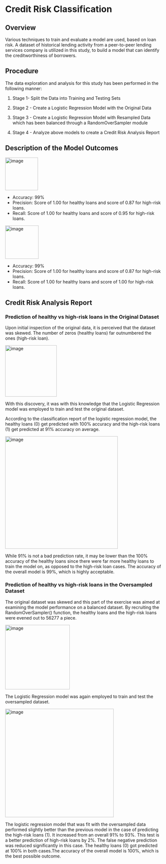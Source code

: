 # Credit Risk Classification

## Overview
Various techniques to train and evaluate a model are used, based on loan risk. A dataset of historical lending activity from a peer-to-peer lending services company is utilized in this study, to build a model that can identify the creditworthiness of borrowers.

## Procedure
The data exploration and analysis for this study has been performed in the following manner:

1. Stage 1- Split the Data into Training and Testing Sets

2. Stage 2 - Create a Logistic Regression Model with the Original Data

3. Stage 3 - Create a Logistic Regression Model with Resampled Data which has been balanced through a RandomOverSampler module  

4. Stage 4 - Analyze above models to create a Credit Risk Analysis Report

## Description of the Model Outcomes


<img width="105" alt="image" src="https://github.com/Mitajoshi/credit-risk-classification/assets/142932546/bdbfec68-233b-43a3-a30e-54058247224d">


- Accuracy: 99%
- Precision: Score of 1.00 for healthy loans and score of 0.87 for high-risk loans. 
- Recall: Score of 1.00 for healthy loans and score of 0.95 for high-risk loans. 


<img width="107" alt="image" src="https://github.com/Mitajoshi/credit-risk-classification/assets/142932546/9626de8e-9d2c-4431-9db4-bae7bcb9dc75">


- Accuracy: 99%
- Precision: Score of 1.00 for healthy loans and score of 0.87 for high-risk loans. 
- Recall: Score of 1.00 for healthy loans and score of 1.00 for high-risk loans. 



## Credit Risk Analysis Report

### Prediction of healthy vs high-risk loans in the Original Dataset

Upon initial inspection of the original data, it is perceived that the dataset was skewed. The number of zeros (healthy loans) far outnumbered the ones (high-risk loan). 

<img width="165" alt="image" src="https://github.com/Mitajoshi/credit-risk-classification/assets/142932546/1365e691-a057-411a-bf48-a4e529e525c3">


With this discovery, it was with this knowledge that the Logistic Regression model was employed to train and test the original dataset. 

 According to the classification report of the logistic regression model, the healthy loans (0) get predicted with 100% accuracy and the high-risk loans (1) get predicted at 91% accuracy on average. 

<img width="361" alt="image" src="https://github.com/Mitajoshi/credit-risk-classification/assets/142932546/fcee7b4a-6319-477e-a240-d340d33e0807">


While 91% is not a bad prediction rate, it may be lower than the 100% accuracy of the healthy loans since there were far more healthy loans to train the model on, as opposed to the high-risk loan cases. The accuracy of the overall model is 99%, which is highly acceptable. 

### Prediction of healthy vs high-risk loans in the Oversampled Dataset

 The original dataset was skewed and this part of the exercise was aimed at examining the model performance on a balanced dataset. By recruiting the RandomOverSampler() function, the healthy loans and the high-risk loans were evened out to 56277 a piece. 

<img width="207" alt="image" src="https://github.com/Mitajoshi/credit-risk-classification/assets/142932546/f556a41e-2e9f-4f09-b82c-b002a0887f63">


The Logistic Regression model was again employed to train and test the oversampled dataset. 


<img width="348" alt="image" src="https://github.com/Mitajoshi/credit-risk-classification/assets/142932546/f6594fab-5773-4b0e-82b9-f70c6597a774">


 The logistic regression model that was fit with the oversampled data performed slightly better than the previous model in the case of predicting the high-risk loans (1). It increased from an overall 91% to 93%. This test is a better prediction of high-risk loans by 2%. The false negative prediction was reduced significantly in this case. The healthy loans (0) got predicted at 100% in both cases.The accuracy of the overall model is 100%, which is the best possible outcome. 




